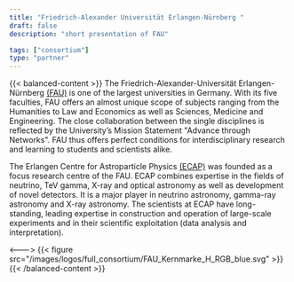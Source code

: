 ```yaml
---
title: "Friedrich-Alexander Universität Erlangen-Nürnberg "
draft: false
description: "short presentation of FAU"

tags: ["consortium"]
type: "partner" 
---
```


{{< balanced-content >}}
The Friedrich-Alexander-Universität Erlangen-Nürnberg [(FAU)](https://www.fau.eu) is one of the largest universities in Germany. With its five faculties, FAU offers an almost unique scope of subjects ranging from the Humanities to Law and Economics as well as Sciences, Medicine and Engineering. The close collaboration between the single disciplines is reflected by the University’s Mission Statement "Advance through Networks". FAU thus offers perfect conditions for interdisciplinary research and learning to students and scientists alike.

The Erlangen Centre for Astroparticle Physics [(ECAP)](https://ecap.nat.fau.de) was founded as a focus research centre of the FAU. ECAP combines expertise in the fields of neutrino, TeV gamma, X-ray and optical astronomy as well as development of novel detectors. It is a major player in neutrino astronomy, gamma-ray astronomy and X-ray astronomy. The scientists at ECAP have long-standing, leading expertise in construction and operation of large-scale experiments and in their scientific exploitation (data analysis and interpretation).

<--->
{{< figure src="/images/logos/full_consortium/FAU_Kernmarke_H_RGB_blue.svg" >}}
{{< /balanced-content >}}
